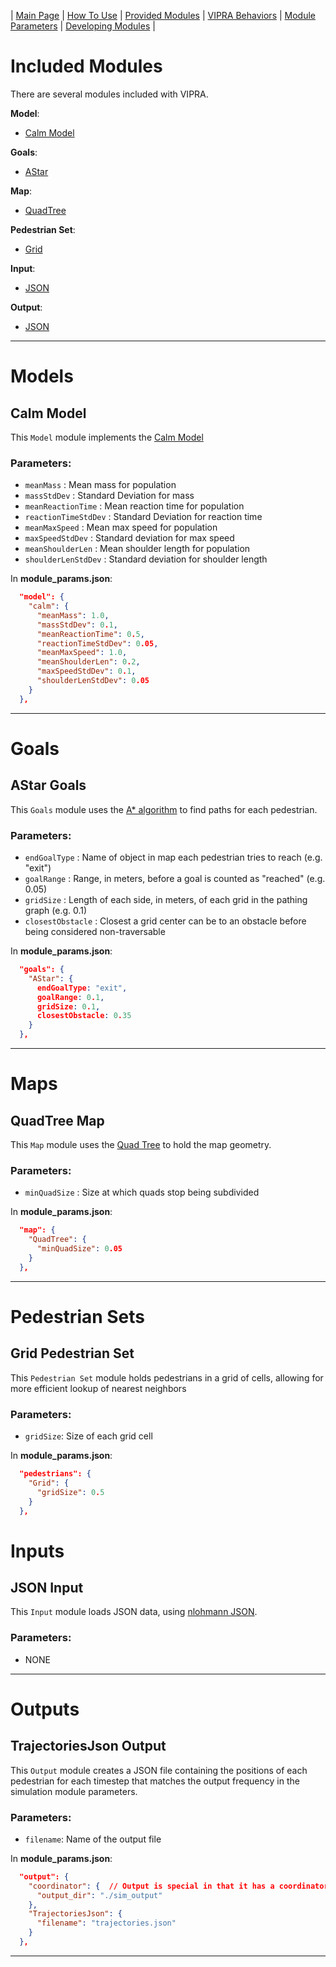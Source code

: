 
| [Main Page](../../docs.md) | [How To Use](usage.md) | [Provided Modules](base_modules.md) | [VIPRA Behaviors](behaviors/behaviors.md) | [Module Parameters](parameters.md) | [Developing Modules](../developers/overview.md) |

# Included Modules

There are several modules included with VIPRA.

**Model**:
- [Calm Model](#calm-model)

**Goals**:
- [AStar](#astar-goals)

**Map**:
- [QuadTree](#quadtree-obstalce-set)

**Pedestrian Set**:
- [Grid](#grid-pedestrian-set)

**Input**:
- [JSON](#json-input)

**Output**:
- [JSON](#json-output)

---

# Models

## Calm Model

This `Model` module implements the [Calm Model](https://journals.plos.org/plosone/article?id=10.1371/journal.pone.0229690)

### Parameters:
- `meanMass` : Mean mass for population
- `massStdDev` : Standard Deviation for mass
- `meanReactionTime` : Mean reaction time for population
- `reactionTimeStdDev` : Standard Deviation for reaction time
- `meanMaxSpeed` : Mean max speed for population
- `maxSpeedStdDev` : Standard deviation for max speed
- `meanShoulderLen` : Mean shoulder length for population
- `shoulderLenStdDev` : Standard deviation for shoulder length  

In **module_params.json**:
```json
  "model": {
    "calm": {
      "meanMass": 1.0,
      "massStdDev": 0.1,
      "meanReactionTime": 0.5,
      "reactionTimeStdDev": 0.05,
      "meanMaxSpeed": 1.0,
      "meanShoulderLen": 0.2,
      "maxSpeedStdDev": 0.1,
      "shoulderLenStdDev": 0.05
    }
  },
```

---

# Goals

## AStar Goals

This `Goals` module uses the [A* algorithm](usage/algorithms.md) to find paths for each pedestrian.

### Parameters:
- `endGoalType` : Name of object in map each pedestrian tries to reach (e.g. "exit")
- `goalRange` : Range, in meters, before a goal is counted as "reached" (e.g. 0.05)
- `gridSize` : Length of each side, in meters, of each grid in the pathing graph (e.g. 0.1)
- `closestObstacle` : Closest a grid center can be to an obstacle before being considered non-traversable

In **module_params.json**:
```json
  "goals": {
    "AStar": {
      endGoalType: "exit",
      goalRange: 0.1,
      gridSize: 0.1,
      closestObstacle: 0.35
    }
  },
```

---

# Maps

## QuadTree Map 

This `Map` module uses the [Quad Tree](usage/data_structures.md) to hold the map geometry.

### Parameters:

- `minQuadSize` : Size at which quads stop being subdivided

In **module_params.json**:
```json
  "map": {
    "QuadTree": {
      "minQuadSize": 0.05
    }
  },
```

---

# Pedestrian Sets

## Grid Pedestrian Set

This `Pedestrian Set` module holds pedestrians in a grid of cells, allowing for more efficient lookup of nearest neighbors

### Parameters:

- `gridSize`: Size of each grid cell

In **module_params.json**:
```json
  "pedestrians": {
    "Grid": {
      "gridSize": 0.5
    }
  },
```

# Inputs

## JSON Input

This `Input` module loads JSON data, using [nlohmann JSON](https://github.com/nlohmann/json).

### Parameters:

- NONE

---

# Outputs

## TrajectoriesJson Output

This `Output` module creates a JSON file containing the positions of each pedestrian for each timestep that matches the output frequency in the simulation module parameters.

### Parameters:

- `filename`: Name of the output file

In **module_params.json**:
```json
  "output": {
    "coordinator": {  // Output is special in that it has a coordinator for when there are multiple output modules
      "output_dir": "./sim_output"
    },
    "TrajectoriesJson": {
      "filename": "trajectories.json"
    }
  },
```

---
